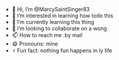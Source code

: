 - 👋 Hi, I’m @MarcySaintSinger83
- 👀 I’m interested in learning how todo this
- 🌱 I’m currently learning this thing
- 💞️ I’m looking to collaborate on a wong
- 📫 How to reach me .by mail
- 😄 Pronouns: mine
- ⚡ Fun fact: nothing fun happens in ly life

<!---
MarcySaintSinger83/MarcySaintSinger83 is a ✨ special ✨ repository because its `README.md` (this file) appears on your GitHub profile.
You can click the Preview link to take a look at your changes.
--->
